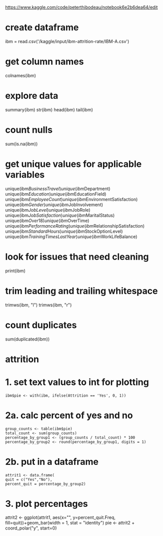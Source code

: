 https://www.kaggle.com/code/peterthibodeau/notebook6e2b6dea64/edit

# create dataframe
ibm = read.csv('/kaggle/input/ibm-attrition-rate/IBM-A.csv')

# get column names
colnames(ibm)

# explore data
summary(ibm)
str(ibm)
head(ibm)
tail(ibm)

# count nulls
sum(is.na(ibm))

# get unique values for applicable variables
unique(ibm$BusinessTravel)
unique(ibm$Department)
unique(ibm$Education)
unique(ibm$EducationField)
unique(ibm$EmployeeCount)
unique(ibm$EnvironmentSatisfaction)
unique(ibm$Gender) 
unique(ibm$JobInvolvement)
unique(ibm$JobLevel) 
unique(ibm$JobRole) 
unique(ibm$JobSatisfaction) 
unique(ibm$MaritalStatus) 
unique(ibm$Over18) 
unique(ibm$OverTime)
unique(ibm$PerformanceRating)
unique(ibm$RelationshipSatisfaction) 
unique(ibm$StandardHours) 
unique(ibm$StockOptionLevel)
unique(ibm$TrainingTimesLastYear)
unique(ibm$WorkLifeBalance)


# look for issues that need cleaning
print(ibm)

# trim leading and trailing whitespace
trimws(ibm, "l")
trimws(ibm, "r")

# count duplicates
sum(duplicated(ibm))

# attrition
  # 1. set text values to int for plotting
    ibm$pie <- with(ibm, ifelse(Attrition == 'Yes', 0, 1))
  # 2a. calc percent of yes and no
    group_counts <- table(ibm$pie)
    total_count <- sum(group_counts)
    percentage_by_group1 <- (group_counts / total_count) * 100
    percentage_by_group2 <- round(percentage_by_group1, digits = 1)
  # 2b. put in a dataframe
    attrit1 <- data.frame(
    quit = c("Yes","No"),
    percent_quit = percentage_by_group2)
  # 3. plot percentages
  attrit2 <- ggplot(attrit1, aes(x="", y=percent_quit.Freq, fill=quit))+geom_bar(width = 1, stat = "identity")
  pie <- attrit2 + coord_polar("y", start=0)
